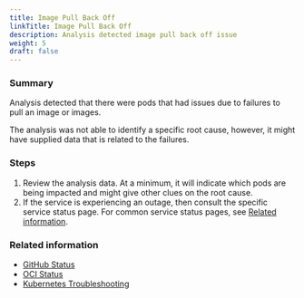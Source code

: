 ```yaml
---
title: Image Pull Back Off
linkTitle: Image Pull Back Off
description: Analysis detected image pull back off issue
weight: 5
draft: false
---
```


### Summary

Analysis detected that there were pods that had issues due to failures to pull an image or images.

The analysis was not able to identify a specific root cause, however, it might have supplied data that is related to the failures.

### Steps
1. Review the analysis data. At a minimum, it will indicate which pods are being impacted and might give other clues on the root cause.
2. If the service is experiencing an outage, then consult the specific service status page. For common service status pages, see [Related information](#related-information).

### Related information
* [GitHub Status](https://www.githubstatus.com/)
* [OCI Status](https://ocistatus.oraclecloud.com/)
* [Kubernetes Troubleshooting](https://kubernetes.io/docs/tasks/debug-application-cluster/troubleshooting/)
